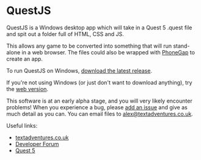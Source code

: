 QuestJS
=======

QuestJS is a Windows desktop app which will take in a Quest 5 .quest file
and spit out a folder full of HTML, CSS and JS.

This allows any game to be converted into something that will run stand-alone in a web browser. The
files could also be wrapped with [PhoneGap](http://phonegap.com) to create an app.

To run QuestJS on Windows, [download the latest release](https://github.com/textadventures/quest-js/releases).

If you're not using Windows (or just don't want to download anything), try the [web version](http://questjs.azurewebsites.net/compile).

This software is at an early alpha stage, and you will very likely encounter problems! When you experience a bug, please [add an issue](https://github.com/textadventures/quest-js/issues) and give as much detail as you can. You can email files to alex@textadventures.co.uk.

Useful links:

* [textadventures.co.uk](http://textadventures.co.uk)
* [Developer Forum](http://forum.textadventures.co.uk/viewforum.php?f=15)
* [Quest 5](https://quest.codeplex.com/)
